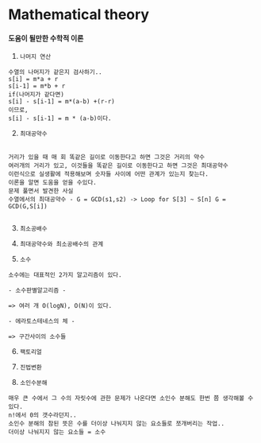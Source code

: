 # Mathematical theory

#### 도움이 될만한 수학적 이론


1. ``나머지 연산``
```
수열의 나머지가 같은지 검사하기..
s[i] = m*a + r
s[i-1] = m*b + r
if(나머지가 같다면)
s[i] - s[i-1] = m*(a-b) +(r-r)
이므로,
s[i] - s[i-1] = m * (a-b)이다.
```

2. ``최대공약수``

<pre>
  <code>
거리가 있을 때 매 회 똑같은 길이로 이동한다고 하면 그것은 거리의 약수
여러개의 거리가 있고, 이것들을 똑같은 길이로 이동한다고 하면 그것은 최대공약수
이런식으로 실생활에 적용해보며 숫자들 사이에 어떤 관계가 있는지 찾는다.
이론을 알면 도움을 얻을 수있다.
문제 풀면서 발견한 사실
수열에서의 최대공약수 - G = GCD(s1,s2) -> Loop for S[3] ~ S[n] G = GCD(G,S[i])
  </code>
</pre>

3. `최소공배수`

4. `최대공약수와 최소공배수의 관계`

5. `소수`

```
소수에는 대표적인 2가지 알고리즘이 있다.
  
- 소수판별알고리즘 -

=> 여러 개 O(logN), O(N)이 있다.

- 에라토스테네스의 체 -

=> 구간사이의 소수들
```

6. `팩토리얼`

7. `진법변환`

8. `소인수분해`
```
매우 큰 수에서 그 수의 자릿수에 관한 문제가 나온다면 소인수 분해도 한번 쯤 생각해볼 수 있다.
n!에서 0의 갯수라던지..
소인수 분해의 참된 뜻은 수를 더이상 나눠지지 않는 요소들로 쪼개버리는 작업..
더이상 나눠지지 않는 요소들 = 소수
```

